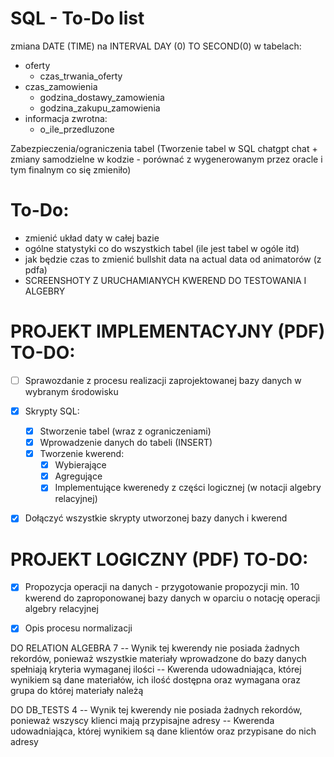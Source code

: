 # SQL - To-Do list


zmiana DATE (TIME) na INTERVAL DAY (0) TO SECOND(0) w tabelach:
- oferty 
  - czas_trwania_oferty
- czas_zamowienia 
  - godzina_dostawy_zamowienia 
  - godzina_zakupu_zamowienia
- informacja zwrotna:
  - o_ile_przedluzone



Zabezpieczenia/ograniczenia tabel (Tworzenie tabel w SQL chatgpt chat + zmiany samodzielne w kodzie - porównać z wygenerowanym przez oracle i tym finalnym co się zmieniło)



# To-Do:
- zmienić układ daty w całej bazie
- ogólne statystyki co do wszystkich tabel (ile jest tabel w ogóle itd)
- jak będzie czas to zmienić bullshit data na actual data od animatorów (z pdfa)
- SCREENSHOTY Z URUCHAMIANYCH KWEREND DO TESTOWANIA I ALGEBRY



# PROJEKT IMPLEMENTACYJNY (PDF) TO-DO:
- [ ] Sprawozdanie z procesu realizacji zaprojektowanej bazy danych w wybranym środowisku
- [X] Skrypty SQL:
  - [X] Stworzenie tabel (wraz z ograniczeniami)
  - [X] Wprowadzenie danych do tabeli (INSERT)
  - [X] Tworzenie kwerend:
    - [X] Wybierające
    - [X] Agregujące
    - [X] Implementujące kwerenedy z części logicznej (w notacji algebry relacyjnej)
- [X] Dołączyć wszystkie skrypty utworzonej bazy danych i kwerend


# PROJEKT LOGICZNY (PDF) TO-DO:
- [X] Propozycja operacji na danych - przygotowanie propozycji min. 10 kwerend do zaproponowanej bazy danych w oparciu o notację operacji algebry relacyjnej
- [X] Opis procesu normalizacji





DO RELATION ALGEBRA 7
-- Wynik tej kwerendy nie posiada żadnych rekordów, ponieważ wszystkie materiały wprowadzone do bazy danych spełniają kryteria wymaganej ilości
-- Kwerenda udowadniająca, której wynikiem są dane materiałów, ich ilość dostępna oraz wymagana oraz grupa do której materiały należą


DO DB_TESTS 4
-- Wynik tej kwerendy nie posiada żadnych rekordów, ponieważ wszyscy klienci mają przypisajne adresy
-- Kwerenda udowadniająca, której wynikiem są dane klientów oraz przypisane do nich adresy